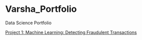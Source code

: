 # Varsha_Portfolio
Data Science Portfolio 

[Project 1: Machine Learning: Detecting Fraudulent Transactions](https://github.com/Kadyan123varsha/Varsha_Portfolio#varsha_portfolio)
